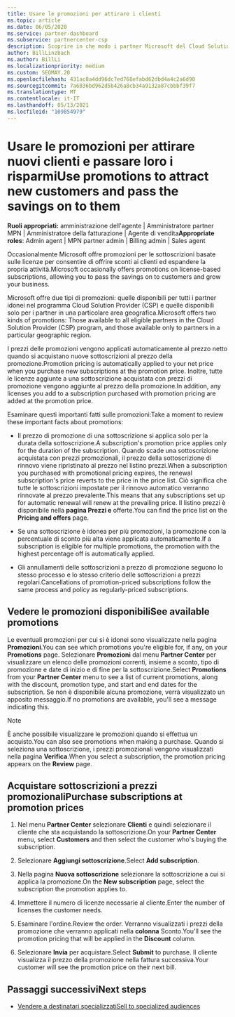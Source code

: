 ```yaml
---
title: Usare le promozioni per attirare i clienti
ms.topic: article
ms.date: 06/05/2020
ms.service: partner-dashboard
ms.subservice: partnercenter-csp
description: Scoprire in che modo i partner Microsoft del Cloud Solution Provider possono acquistare sottoscrizioni ai prezzi di promozione e trasmettere risparmi ai clienti.
author: BillLinzbach
ms.author: BillLi
ms.localizationpriority: medium
ms.custom: SEOMAY.20
ms.openlocfilehash: 431ac8a4dd96dc7ed768efabd62dbd4a4c2a6d90
ms.sourcegitcommit: 7a6836bd962d5b426a8cb34a9132a87cbbbf39f7
ms.translationtype: MT
ms.contentlocale: it-IT
ms.lasthandoff: 05/13/2021
ms.locfileid: "109854979"
---
```

# <a name="use-promotions-to-attract-new-customers-and-pass-the-savings-on-to-them"></a><span data-ttu-id="3c354-103">Usare le promozioni per attirare nuovi clienti e passare loro i risparmi</span><span class="sxs-lookup"><span data-stu-id="3c354-103">Use promotions to attract new customers and pass the savings on to them</span></span>



<span data-ttu-id="3c354-104">**Ruoli appropriati:** amministrazione dell'agente | Amministratore partner MPN | Amministratore della fatturazione | Agente di vendita</span><span class="sxs-lookup"><span data-stu-id="3c354-104">**Appropriate roles**: Admin agent | MPN partner admin | Billing admin | Sales agent</span></span>


<span data-ttu-id="3c354-105">Occasionalmente Microsoft offre promozioni per le sottoscrizioni basate sulle licenze per consentire di offrire sconti ai clienti ed espandere la propria attività.</span><span class="sxs-lookup"><span data-stu-id="3c354-105">Microsoft occasionally offers promotions on license-based subscriptions, allowing you to pass the savings on to customers and grow your business.</span></span> 

<span data-ttu-id="3c354-106">Microsoft offre due tipi di promozioni: quelle disponibili per tutti i partner idonei nel programma Cloud Solution Provider (CSP) e quelle disponibili solo per i partner in una particolare area geografica.</span><span class="sxs-lookup"><span data-stu-id="3c354-106">Microsoft offers two kinds of promotions: Those available to all eligible partners in the Cloud Solution Provider (CSP) program, and those available only to partners in a particular geographic region.</span></span>

<span data-ttu-id="3c354-107">I prezzi delle promozioni vengono applicati automaticamente al prezzo netto quando si acquistano nuove sottoscrizioni al prezzo della promozione.</span><span class="sxs-lookup"><span data-stu-id="3c354-107">Promotion pricing is automatically applied to your net price when you purchase new subscriptions at the promotion price.</span></span> <span data-ttu-id="3c354-108">Inoltre, tutte le licenze aggiunte a una sottoscrizione acquistata con prezzi di promozione vengono aggiunte al prezzo della promozione.</span><span class="sxs-lookup"><span data-stu-id="3c354-108">In addition, any licenses you add to a subscription purchased with promotion pricing are added at the promotion price.</span></span> 

<span data-ttu-id="3c354-109">Esaminare questi importanti fatti sulle promozioni:</span><span class="sxs-lookup"><span data-stu-id="3c354-109">Take a moment to review these important facts about promotions:</span></span>

- <span data-ttu-id="3c354-110">Il prezzo di promozione di una sottoscrizione si applica solo per la durata della sottoscrizione.</span><span class="sxs-lookup"><span data-stu-id="3c354-110">A subscription's promotion price applies only for the duration of the subscription.</span></span> <span data-ttu-id="3c354-111">Quando scade una sottoscrizione acquistata con prezzi promozionali, il prezzo della sottoscrizione di rinnovo viene ripristinato al prezzo nel listino prezzi.</span><span class="sxs-lookup"><span data-stu-id="3c354-111">When a subscription you purchased with promotional pricing expires, the renewal subscription's price reverts to the price in the price list.</span></span> <span data-ttu-id="3c354-112">Ciò significa che tutte le sottoscrizioni impostate per il rinnovo automatico verranno rinnovate al prezzo prevalente.</span><span class="sxs-lookup"><span data-stu-id="3c354-112">This means that any subscriptions set up for automatic renewal will renew at the prevailing price.</span></span> <span data-ttu-id="3c354-113">Il listino prezzi è disponibile nella **pagina Prezzi e** offerte.</span><span class="sxs-lookup"><span data-stu-id="3c354-113">You can find the price list on the **Pricing and offers** page.</span></span>

- <span data-ttu-id="3c354-114">Se una sottoscrizione è idonea per più promozioni, la promozione con la percentuale di sconto più alta viene applicata automaticamente.</span><span class="sxs-lookup"><span data-stu-id="3c354-114">If a subscription is eligible for multiple promotions, the promotion with the highest percentage off is automatically applied.</span></span>

- <span data-ttu-id="3c354-115">Gli annullamenti delle sottoscrizioni a prezzo di promozione seguono lo stesso processo e lo stesso criterio delle sottoscrizioni a prezzi regolari.</span><span class="sxs-lookup"><span data-stu-id="3c354-115">Cancellations of promotion-priced subscriptions follow the same process and policy as regularly-priced subscriptions.</span></span>

## <a name="see-available-promotions"></a><span data-ttu-id="3c354-116">Vedere le promozioni disponibili</span><span class="sxs-lookup"><span data-stu-id="3c354-116">See available promotions</span></span>

<span data-ttu-id="3c354-117">Le eventuali promozioni per cui si è idonei sono visualizzate nella pagina **Promozioni**.</span><span class="sxs-lookup"><span data-stu-id="3c354-117">You can see which promotions you're eligible for, if any, on your **Promotions** page.</span></span> <span data-ttu-id="3c354-118">Selezionare **Promozioni** dal menu **Partner Center** per visualizzare un elenco delle promozioni correnti, insieme a sconto, tipo di promozione e date di inizio e di fine per la sottoscrizione.</span><span class="sxs-lookup"><span data-stu-id="3c354-118">Select **Promotions** from your **Partner Center** menu to see a list of current promotions, along with the discount, promotion type, and start and end dates for the subscription.</span></span> <span data-ttu-id="3c354-119">Se non è disponibile alcuna promozione, verrà visualizzato un apposito messaggio.</span><span class="sxs-lookup"><span data-stu-id="3c354-119">If no promotions are available, you'll see a message indicating this.</span></span> 

> [!NOTE]  
> <span data-ttu-id="3c354-120">È anche possibile visualizzare le promozioni quando si effettua un acquisto.</span><span class="sxs-lookup"><span data-stu-id="3c354-120">You can also see promotions when making a purchase.</span></span> <span data-ttu-id="3c354-121">Quando si seleziona una sottoscrizione, i prezzi promozionali vengono visualizzati nella pagina **Verifica**.</span><span class="sxs-lookup"><span data-stu-id="3c354-121">When you select a subscription, the promotion pricing appears on the **Review** page.</span></span>

## <a name="purchase-subscriptions-at-promotion-prices"></a><span data-ttu-id="3c354-122">Acquistare sottoscrizioni a prezzi promozionali</span><span class="sxs-lookup"><span data-stu-id="3c354-122">Purchase subscriptions at promotion prices</span></span>

1. <span data-ttu-id="3c354-123">Nel menu **Partner Center** selezionare **Clienti** e quindi selezionare il cliente che sta acquistando la sottoscrizione.</span><span class="sxs-lookup"><span data-stu-id="3c354-123">On your **Partner Center** menu, select **Customers** and then select the customer who's buying the subscription.</span></span> 

2. <span data-ttu-id="3c354-124">Selezionare **Aggiungi sottoscrizione**.</span><span class="sxs-lookup"><span data-stu-id="3c354-124">Select **Add subscription**.</span></span>

3. <span data-ttu-id="3c354-125">Nella pagina **Nuova sottoscrizione** selezionare la sottoscrizione a cui si applica la promozione.</span><span class="sxs-lookup"><span data-stu-id="3c354-125">On the **New subscription** page, select the subscription the promotion applies to.</span></span>

4. <span data-ttu-id="3c354-126">Immettere il numero di licenze necessarie al cliente.</span><span class="sxs-lookup"><span data-stu-id="3c354-126">Enter the number of licenses the customer needs.</span></span> 

5. <span data-ttu-id="3c354-127">Esaminare l'ordine.</span><span class="sxs-lookup"><span data-stu-id="3c354-127">Review the order.</span></span> <span data-ttu-id="3c354-128">Verranno visualizzati i prezzi della promozione che verranno applicati nella **colonna** Sconto.</span><span class="sxs-lookup"><span data-stu-id="3c354-128">You'll see the promotion pricing that will be applied in the **Discount** column.</span></span>  

6. <span data-ttu-id="3c354-129">Selezionare **Invia** per acquistare.</span><span class="sxs-lookup"><span data-stu-id="3c354-129">Select **Submit** to purchase.</span></span> <span data-ttu-id="3c354-130">Il cliente visualizza il prezzo della promozione nella fattura successiva.</span><span class="sxs-lookup"><span data-stu-id="3c354-130">Your customer will see the promotion price on their next bill.</span></span>  


## <a name="next-steps"></a><span data-ttu-id="3c354-131">Passaggi successivi</span><span class="sxs-lookup"><span data-stu-id="3c354-131">Next steps</span></span>

- [<span data-ttu-id="3c354-132">Vendere a destinatari specializzati</span><span class="sxs-lookup"><span data-stu-id="3c354-132">Sell to specialized audiences</span></span>](sell-to-education-customers.md)